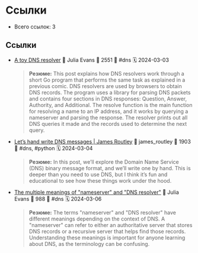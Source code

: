 # Ссылки

- Всего ссылок: 3

## Ссылки

- [A toy DNS resolver](https://jvns.ca/blog/2022/02/01/a-dns-resolver-in-80-lines-of-go/) 👤 Julia Evans 💬 2551 🔖 #dns 🗓️ 2024-03-03
    > **Резюме:** This post explains how DNS resolvers work through a short Go program that performs the same task as explained in a previous comic. DNS resolvers are used by browsers to obtain DNS records. The program uses a library for parsing DNS packets and contains four sections in DNS responses: Question, Answer, Authority, and Additional. The resolve function is the main function for resolving a name to an IP address, and it works by querying a nameserver and parsing the response. The resolver prints out all DNS queries it made and the records used to determine the next query.
- [Let’s hand write DNS messages | James Routley](https://web.archive.org/web/20180919041301/https://routley.io/tech/2017/12/28/hand-writing-dns-messages.html) 👤 james_routley 💬 1903 🔖 #dns, #python 🗓️ 2024-03-04
    > **Резюме:** In this post, we’ll explore the Domain Name Service (DNS) binary message format, and we’ll write one by hand. This is deeper than you need to use DNS, but I think it’s fun and educational to see how these things work under the hood.
- [The multiple meanings of "nameserver" and "DNS resolver"](https://jvns.ca/blog/2022/02/14/some-dns-terminology/) 👤 Julia Evans 💬 988 🔖 #dns 🗓️ 2024-03-06
    > **Резюме:** The terms "nameserver" and "DNS resolver" have different meanings depending on the context of DNS. A "nameserver" can refer to either an authoritative server that stores DNS records or a recursive server that helps find those records. Understanding these meanings is important for anyone learning about DNS, as the terminology can be confusing.

